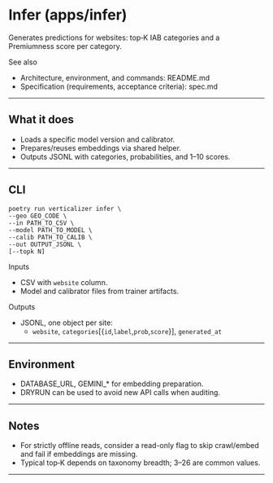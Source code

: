 # Infer (apps/infer)

Generates predictions for websites: top‑K IAB categories and a Premiumness score per category.

See also
- Architecture, environment, and commands: README.md
- Specification (requirements, acceptance criteria): spec.md

---

## What it does

- Loads a specific model version and calibrator.
- Prepares/reuses embeddings via shared helper.
- Outputs JSONL with categories, probabilities, and 1–10 scores.

---

## CLI

```
poetry run verticalizer infer \
--geo GEO_CODE \
--in PATH_TO_CSV \
--model PATH_TO_MODEL \
--calib PATH_TO_CALIB \
--out OUTPUT_JSONL \
[--topk N]
```

Inputs
- CSV with `website` column.
- Model and calibrator files from trainer artifacts.

Outputs
- JSONL, one object per site:
  - `website`, `categories`[{`id`,`label`,`prob`,`score`}], `generated_at`

---

## Environment

- DATABASE_URL, GEMINI_* for embedding preparation.
- DRYRUN can be used to avoid new API calls when auditing.

---

## Notes

- For strictly offline reads, consider a read-only flag to skip crawl/embed and fail if embeddings are missing.
- Typical top‑K depends on taxonomy breadth; 3–26 are common values.

---